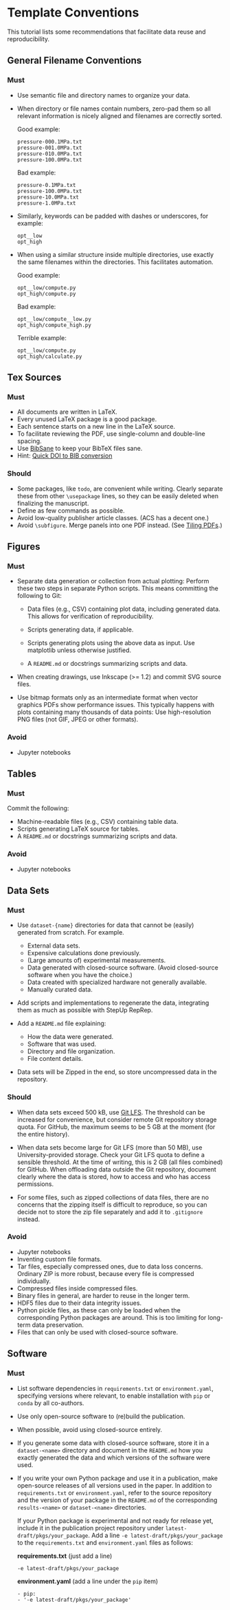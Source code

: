 # Template Conventions

This tutorial lists some recommendations that facilitate data reuse and reproducibility.


## General Filename Conventions

### Must

- Use semantic file and directory names to organize your data.
- When directory or file names contain numbers, zero-pad them
  so all relevant information is nicely aligned and filenames are correctly
  sorted.

    Good example:
    ```
    pressure-000.1MPa.txt
    pressure-001.0MPa.txt
    pressure-010.0MPa.txt
    pressure-100.0MPa.txt
    ```

    Bad example:
    ```
    pressure-0.1MPa.txt
    pressure-100.0MPa.txt
    pressure-10.0MPa.txt
    pressure-1.0MPa.txt
    ```

- Similarly, keywords can be padded with dashes or underscores, for example:
  ```
  opt__low
  opt_high
  ```

- When using a similar structure inside multiple directories, use
  exactly the same filenames within the directories.
  This facilitates automation.

    Good example:
    ```
    opt__low/compute.py
    opt_high/compute.py
    ```

    Bad example:
    ```
    opt__low/compute__low.py
    opt_high/compute_high.py
    ```

    Terrible example:
    ```
    opt__low/compute.py
    opt_high/calculate.py
    ```


## Tex Sources

### Must

- All documents are written in LaTeX.
- Every unused LaTeX package is a good package.
- Each sentence starts on a new line in the LaTeX source.
- To facilitate reviewing the PDF, use single-column and double-line spacing.
- Use [BibSane](https://github.com/reproducible-reporting/bibsane) to keep your BibTeX files sane.
- Hint: [Quick DOI to BIB conversion](https://www.doi2bib.org)

### Should

- Some packages, like `todo`, are convenient while writing.
  Clearly separate these from other `\usepackage` lines, so they can be easily deleted
  when finalizing the manuscript.
- Define as few commands as possible.
- Avoid low-quality publisher article classes. (ACS has a decent one.)
- Avoid `\subfigure`. Merge panels into one PDF instead. (See [Tiling PDFs](tiling_pdfs.md).)


## Figures

### Must

- Separate data generation or collection from actual plotting:
  Perform these two steps in separate Python scripts.
  This means committing the following to Git:

    - Data files (e.g., CSV) containing plot data, including generated data.
      This allows for verification of reproducibility.

    - Scripts generating data, if applicable.

    - Scripts generating plots using the above data as input.
      Use matplotlib unless otherwise justified.

    - A `README.md` or docstrings summarizing scripts and data.

- When creating drawings, use Inkscape (>= 1.2) and commit SVG source files.

- Use bitmap formats only as an intermediate format
  when vector graphics PDFs show performance issues.
  This typically happens with plots containing many thousands of data points:
  Use high-resolution PNG files (not GIF, JPEG or other formats).

### Avoid

- Jupyter notebooks

## Tables

### Must

Commit the following:

- Machine-readable files (e.g., CSV) containing table data.
- Scripts generating LaTeX source for tables.
- A `README.md` or docstrings summarizing scripts and data.

### Avoid

- Jupyter notebooks


## Data Sets

### Must

- Use `dataset-{name}` directories for data that cannot be (easily) generated from scratch.
  For example.

    - External data sets.
    - Expensive calculations done previously.
    - (Large amounts of) experimental measurements.
    - Data generated with closed-source software.
      (Avoid closed-source software when you have the choice.)
    - Data created with specialized hardware not generally available.
    - Manually curated data.

- Add scripts and implementations to regenerate the data,
  integrating them as much as possible with StepUp RepRep.

- Add a `README.md` file explaining:

    - How the data were generated.
    - Software that was used.
    - Directory and file organization.
    - File content details.

- Data sets will be Zipped in the end, so store uncompressed data in the repository.

### Should

- When data sets exceed 500 kB, use [Git LFS](https://git-lfs.com/).
  The threshold can be increased for convenience,
  but consider remote Git repository storage quota.
  For GitHub, the maximum seems to be 5 GB at the moment (for the entire history).

- When data sets become large for Git LFS (more than 50 MB), use University-provided storage.
  Check your Git LFS quota to define a sensible threshold.
  At the time of writing, this is 2 GB (all files combined) for GitHub.
  When offloading data outside the Git repository,
  document clearly where the data is stored, how to access and who has access permissions.

- For some files, such as zipped collections of data files,
  there are no concerns that the zipping itself is difficult to reproduce,
  so you can decide not to store the zip file separately and add it to `.gitignore` instead.

### Avoid

- Jupyter notebooks
- Inventing custom file formats.
- Tar files, especially compressed ones, due to data loss concerns.
  Ordinary ZIP is more robust, because every file is compressed individually.
- Compressed files inside compressed files.
- Binary files in general, are harder to reuse in the longer term.
- HDF5 files due to their data integrity issues.
- Python pickle files,
  as these can only be loaded when the corresponding Python packages are around.
  This is too limiting for long-term data preservation.
- Files that can only be used with closed-source software.


## Software

### Must

- List software dependencies in `requirements.txt` or `environment.yaml`,
  specifying versions where relevant,
  to enable installation with `pip` or `conda` by all co-authors.

- Use only open-source software to (re)build the publication.

- When possible, avoid using closed-source entirely.

- If you generate some data with closed-source software, store it in a `dataset-<name>`
  directory and document in the `README.md` how you exactly generated the data
  and which versions of the software were used.

- If you write your own Python package and use it in a publication,
  make open-source releases of all versions used in the paper.
  In addition to `requirements.txt` or `environment.yaml`,
  refer to the source repository and the version of your package in the `README.md`
  of the corresponding `results-<name>` or `dataset-<name>` directories.

    If your Python package is experimental and not ready for release yet,
    include it in the publication project repository under `latest-draft/pkgs/your_package`.
    Add a line `-e latest-draft/pkgs/your_package`
    to the `requirements.txt` and `environment.yaml` files as follows:

    **requirements.txt** (just add a line)
    ```
    -e latest-draft/pkgs/your_package
    ```

    **environment.yaml** (add a line under the `pip` item)
    ```
    - pip:
    - '-e latest-draft/pkgs/your_package'
    ```
